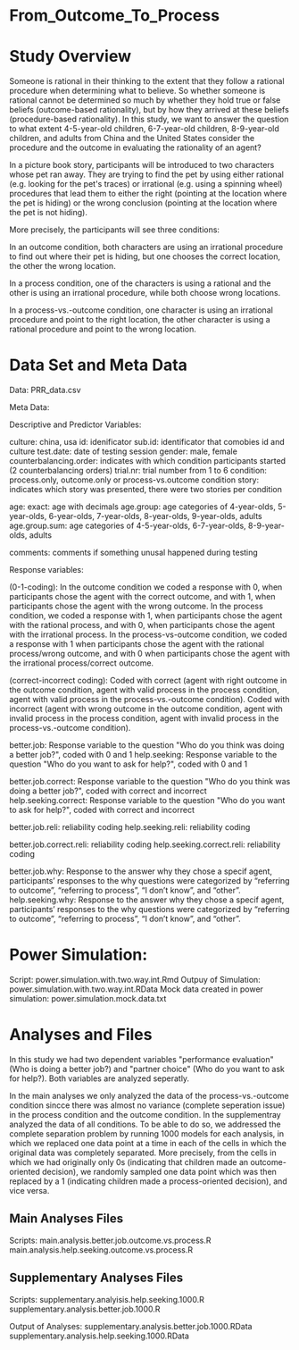 # From_Outcome_To_Process

# Study Overview
Someone is rational in their thinking to the extent that they follow a rational procedure when determining what to believe. So whether someone is rational cannot be determined so much by whether they hold true or false beliefs (outcome-based rationality), but by how they arrived at these beliefs (procedure-based rationality). In this study, we want to answer the question to what extent 4-5-year-old children, 6-7-year-old children, 8-9-year-old children, and adults from China and the United States consider the procedure and the outcome in evaluating the rationality of an agent?

In a picture book story, participants will be introduced to two characters whose pet ran away. They are trying to find the pet by using either rational (e.g. looking for the pet's traces) or irrational (e.g. using a spinning wheel) procedures that lead them to either the right (pointing at the location where the pet is hiding) or the wrong conclusion (pointing at the location where the pet is not hiding). 

More precisely, the participants will see three conditions:

In an outcome condition, both characters are using an irrational procedure to find out where their pet is hiding, but one chooses the correct location, the other the wrong location.

In a process condition, one of the characters is using a rational and the other is using an irrational procedure, while both choose wrong locations. 

In a process-vs.-outcome condition, one character is using an irrational procedure and point to the right location, the other character is using a rational procedure and point to the wrong location.

# Data Set and Meta Data

Data: PRR_data.csv

Meta Data: 

Descriptive and Predictor Variables:

  culture: china, usa
  id: idenificator 
  sub.id: identificator that comobies id and culture
  test.date: date of testing session
  gender: male, female
  counterbalancing.order: indicates with which condition participants started (2 counterbalancing orders)
  trial.nr: trial number from 1 to 6
  condition: process.only, outcome.only or process-vs.outcome condition 
  story: indicates which story was presented, there were two stories per condition
  
  age: exact: age with decimals
  age.group: age categories of 4-year-olds, 5-year-olds, 6-year-olds, 7-year-olds, 8-year-olds, 9-year-olds, adults
  age.group.sum: age categories of 4-5-year-olds, 6-7-year-olds, 8-9-year-olds, adults
  
  comments: comments if something unusal happened during testing
  
Response variables: 

(0-1-coding):
In the outcome condition we coded a response with 0, when participants chose the agent with the correct outcome, and with 1, when participants chose the agent    with the wrong outcome. In the process condition, we coded a response with 1, when participants chose the agent with the rational process, and with 0, when participants chose the agent with the irrational process. In the process-vs-outcome condition, we coded a response with 1 when participants chose the agent with the rational process/wrong outcome, and with 0 when participants chose the agent with the irrational process/correct outcome. 

(correct-incorrect coding):
Coded with correct (agent with right outcome in the outcome condition, 
                        agent with valid process in the process condition, agent with valid process in the process-vs.-outcome condition).
Coded with incorrect (agent with wrong outcome in the outcome condition, 
                        agent with invalid process in the process condition, agent with invalid process in the process-vs.-outcome condition).

  better.job: Response variable to the question "Who do you think was doing a better job?", coded with 0 and 1
  help.seeking: Response variable to the question "Who do you want to ask for help?", coded with 0 and 1
     
  better.job.correct:  Response variable to the question "Who do you think was doing a better job?", coded with correct and incorrect           
  help.seeking.correct: Response variable to the question "Who do you want to ask for help?", coded with correct and incorrect
     
  better.job.reli: reliability coding 
  help.seeking.reli: reliability coding 
  
  better.job.correct.reli: reliability coding 
  help.seeking.correct.reli: reliability coding 
  
  better.job.why: Response to the answer why they chose a specif agent, participants’ responses to the why questions were categorized by “referring to outcome”, “referring to process”, “I don’t know”, and “other”.  
  help.seeking.why: Response to the answer why they chose a specif agent, participants’ responses to the why questions were categorized by “referring to outcome”, “referring to process”, “I don’t know”, and “other”.  
  
# Power Simulation: 

Script: power.simulation.with.two.way.int.Rmd
Outpuy of Simulation: power.simulation.with.two.way.int.RData
Mock data created in power simulation: power.simulation.mock.data.txt
  
# Analyses and Files
In this study we had two dependent variables "performance evaluation" (Who is doing a better job?) and "partner choice" (Who do you want to ask for help?).
Both variables are analyzed seperatly. 

In the main analyses we only analyzed the data of the process-vs.-outcome condition sincce there was almost no variance (complete seperation issue) in the process condition and the outcome condition. In the supplementray analyzed the data of all conditions. To be able to do so, we addressed the complete separation problem by running 1000 models for each analysis, in which we replaced one data point at a time in each of the cells in which the original data was completely separated. More precisely, from the cells in which we had originally only 0s (indicating that children made an outcome-oriented decision), we randomly sampled one data point which was then replaced by a 1 (indicating children made a process-oriented decision), and vice versa. 

## Main Analyses Files

Scripts: 
main.analysis.better.job.outcome.vs.process.R
main.analysis.help.seeking.outcome.vs.process.R

## Supplementary Analyses Files

Scripts: 
supplementary.analyisis.help.seeking.1000.R
supplementary.analysis.better.job.1000.R

Output of Analyses: 
supplementary.analysis.better.job.1000.RData
supplementary.analysis.help.seeking.1000.RData
